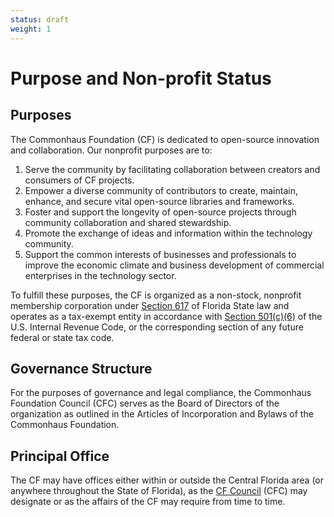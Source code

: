 ```yaml
---
status: draft
weight: 1
---
```

# Purpose and Non-profit Status

## Purposes

The Commonhaus Foundation (CF) is dedicated to open-source innovation and collaboration. Our nonprofit purposes are to:

1. Serve the community by facilitating collaboration between creators and consumers of CF projects.
2. Empower a diverse community of contributors to create, maintain, enhance, and secure vital open-source libraries and frameworks.
3. Foster and support the longevity of open-source projects through community collaboration and shared stewardship.
4. Promote the exchange of ideas and information within the technology community.
5. Support the common interests of businesses and professionals to improve the economic climate and business development of commercial enterprises in the technology sector.

To fulfill these purposes, the CF is organized as a non-stock, nonprofit membership corporation under [Section 617][fla-nfp] of Florida State law and operates as a tax-exempt entity in accordance with [Section 501(c)(6)][irc-501c6] of the U.S. Internal Revenue Code, or the corresponding section of any future federal or state tax code.

[fla-nfp]: https://www.flsenate.gov/Laws/Statutes/2022/Chapter617
[irc-501c6]: https://www.irs.gov/charities-non-profits/other-non-profits/business-leagues

## Governance Structure

For the purposes of governance and legal compliance, the Commonhaus Foundation Council (CFC) serves as the Board of Directors of the organization as outlined in the Articles of Incorporation and Bylaws of the Commonhaus Foundation.

## Principal Office

The CF may have offices either within or outside the Central Florida area (or anywhere throughout the State of Florida), as the [CF Council][cfc] (CFC) may designate or as the affairs of the CF may require from time to time.

[cfc]: ./cf-council.md